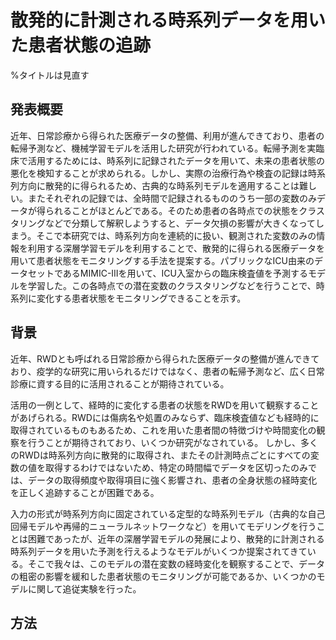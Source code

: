 
# 散発的に計測される時系列データを用いた患者状態の追跡

%タイトルは見直す

## 発表概要
近年、日常診療から得られた医療データの整備、利用が進んできており、患者の転帰予測など、機械学習モデルを活用した研究が行われている。転帰予測を実臨床で活用するためには、時系列に記録されたデータを用いて、未来の患者状態の悪化を検知することが求められる。しかし、実際の治療行為や検査の記録は時系列方向に散発的に得られるため、古典的な時系列モデルを適用することは難しい。またそれぞれの記録では、全時間で記録されるもののうち一部の変数のみデータが得られることがほとんどである。そのため患者の各時点での状態をクラスタリングなどで分類して解釈しようすると、データ欠損の影響が大きくなってしまう。そこで本研究では、時系列方向を連続的に扱い、観測された変数のみの情報を利用する深層学習モデルを利用することで、散発的に得られる医療データを用いて患者状態をモニタリングする手法を提案する。パブリックなICU由来のデータセットであるMIMIC-IIIを用いて、ICU入室からの臨床検査値を予測するモデルを学習した。この各時点での潜在変数のクラスタリングなどを行うことで、時系列に変化する患者状態をモニタリングできることを示す。

## 背景

近年、RWDとも呼ばれる日常診療から得られた医療データの整備が進んできており、疫学的な研究に用いられるだけではなく、患者の転帰予測など、広く日常診療に資する目的に活用されることが期待されている。

活用の一例として、経時的に変化する患者の状態をRWDを用いて観察することがあげられる。RWDには傷病名や処置のみならず、臨床検査値なども経時的に取得されているものもあるため、これを用いた患者間の特徴づけや時間変化の観察を行うことが期待されており、いくつか研究がなされている。
しかし、多くのRWDは時系列方向に散発的に取得され、またその計測時点ごとにすべての変数の値を取得するわけではないため、特定の時間幅でデータを区切ったのみでは、データの取得頻度や取得項目に強く影響され、患者の全身状態の経時変化を正しく追跡することが困難である。

入力の形式が時系列方向に固定されている定型的な時系列モデル（古典的な自己回帰モデルや再帰的ニューラルネットワークなど）を用いてモデリングを行うことは困難であったが、近年の深層学習モデルの発展により、散発的に計測される時系列データを用いた予測を行えるようなモデルがいくつか提案されてきている。そこで我々は、このモデルの潜在変数の経時変化を観察することで、データの粗密の影響を緩和した患者状態のモニタリングが可能であるか、いくつかのモデルに関して追従実験を行った。

## 方法






